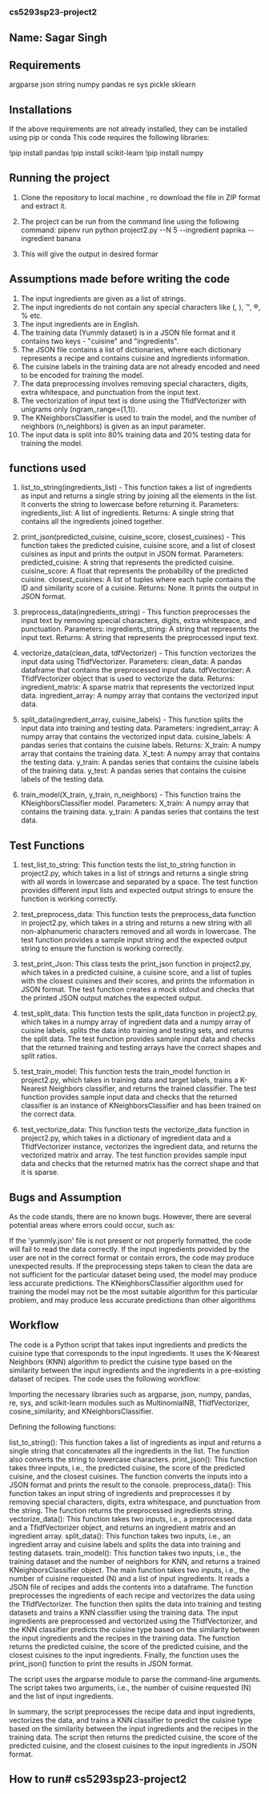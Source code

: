 ### cs5293sp23-project2

## Name: Sagar Singh

## Requirements
argparse
json
string
numpy
pandas
re
sys
pickle
sklearn


## Installations
 If the above requirements are not already installed, they can be installed using pip or conda
This code requires the following libraries:

!pip install pandas
!pip install scikit-learn
!pip install numpy

## Running the project
1. Clone the repository to local machine , ro download the file in ZIP format and extract it.

2. The project can be run from the command line using the following command:
pipenv run python project2.py --N 5 --ingredient paprika   --ingredient banana 
3. This will give the output in desired formar
                               

## Assumptions made before writing the code
1. The input ingredients are given as a list of strings.
2. The input ingredients do not contain any special characters like (, ), ™, ®, % etc.
3. The input ingredients are in English.
4. The training data (Yummly dataset) is in a JSON file format and it contains two keys - "cuisine" and "ingredients".
5. The JSON file contains a list of dictionaries, where each dictionary represents a recipe and contains cuisine and ingredients information.
6. The cuisine labels in the training data are not already encoded and need to be encoded for training the model.
7. The data preprocessing involves removing special characters, digits, extra whitespace, and punctuation from the input text.
8. The vectorization of input text is done using the TfidfVectorizer with unigrams only (ngram_range=(1,1)).
9. The KNeighborsClassifier is used to train the model, and the number of neighbors (n_neighbors) is given as an input parameter.
10. The input data is split into 80% training data and 20% testing data for training the model.

## functions used
1. list_to_string(ingredients_list) - This function takes a list of ingredients as input and returns a single string by joining all the elements in the list. It converts the string to lowercase before returning it.
 Parameters:
   ingredients_list: A list of ingredients.
Returns:
  A single string that contains all the ingredients joined together.

2. print_json(predicted_cuisine, cuisine_score, closest_cuisines) - This function takes the predicted cuisine, cuisine score, and a list of closest cuisines as input and prints the output in JSON format.
 Parameters:
  predicted_cuisine: A string that represents the predicted cuisine.
  cuisine_score: A float that represents the probability of the predicted cuisine.
  closest_cuisines: A list of tuples where each tuple contains the ID and similarity score of a cuisine.
 Returns:
  None. It prints the output in JSON format.

3. preprocess_data(ingredients_string) - This function preprocesses the input text by removing special characters, digits, extra whitespace, and punctuation.
 Parameters:
 ingredients_string: A string that represents the input text.
 Returns:
  A string that represents the preprocessed input text.

4. vectorize_data(clean_data, tdfVectorizer) - This function vectorizes the input data using TfidfVectorizer.
  Parameters:
   clean_data: A pandas dataframe that contains the preprocessed input data.
   tdfVectorizer: A TfidfVectorizer object that is used to vectorize the data.
  Returns:
   ingredient_matrix: A sparse matrix that represents the vectorized input data.
   ingredient_array: A numpy array that contains the vectorized input data.
   
5. split_data(ingredient_array, cuisine_labels) - This function splits the input data into training and testing data.
 Parameters:
  ingredient_array: A numpy array that contains the vectorized input data.
  cuisine_labels: A pandas series that contains the cuisine labels.
  Returns:
   X_train: A numpy array that contains the training data.
   X_test: A numpy array that contains the testing data.
  y_train: A pandas series that contains the cuisine labels of the training data.
  y_test: A pandas series that contains the cuisine labels of the testing data.

6. train_model(X_train, y_train, n_neighbors) - This function trains the KNeighborsClassifier model.
 Parameters:
  X_train: A numpy array that contains the training data. 
  y_train: A pandas series that contains the test data.

## Test Functions

1. test_list_to_string: This function tests the list_to_string function in project2.py, which takes in a list of strings and returns a single string with all words in lowercase and separated by a space. The test function provides different input lists and expected output strings to ensure the function is working correctly.

2. test_preprocess_data: This function tests the preprocess_data function in project2.py, which takes in a string and returns a new string with all non-alphanumeric characters removed and all words in lowercase. The test function provides a sample input string and the expected output string to ensure the function is working correctly.

3. test_print_Json: This class tests the print_json function in project2.py, which takes in a predicted cuisine, a cuisine score, and a list of tuples with the closest cuisines and their scores, and prints the information in JSON format. The test function creates a mock stdout and checks that the printed JSON output matches the expected output.

4. test_split_data: This function tests the split_data function in project2.py, which takes in a numpy array of ingredient data and a numpy array of cuisine labels, splits the data into training and testing sets, and returns the split data. The test function provides sample input data and checks that the returned training and testing arrays have the correct shapes and split ratios.

5. test_train_model: This function tests the train_model function in project2.py, which takes in training data and target labels, trains a K-Nearest Neighbors classifier, and returns the trained classifier. The test function provides sample input data and checks that the returned classifier is an instance of KNeighborsClassifier and has been trained on the correct data.

6. test_vectorize_data: This function tests the vectorize_data function in project2.py, which takes in a dictionary of ingredient data and a TfidfVectorizer instance, vectorizes the ingredient data, and returns the vectorized matrix and array. The test function provides sample input data and checks that the returned matrix has the correct shape and that it is sparse.


## Bugs and Assumption

As the code stands, there are no known bugs. However, there are several potential areas where errors could occur, such as:

If the 'yummly.json' file is not present or not properly formatted, the code will fail to read the data correctly.
If the input ingredients provided by the user are not in the correct format or contain errors, the code may produce unexpected results.
If the preprocessing steps taken to clean the data are not sufficient for the particular dataset being used, the model may produce less accurate predictions.
The KNeighborsClassifier algorithm used for training the model may not be the most suitable algorithm for this particular problem, and may produce less accurate predictions than other algorithms


## Workflow

The code is a Python script that takes input ingredients and predicts the cuisine type that corresponds to the input ingredients. It uses the K-Nearest Neighbors (KNN) algorithm to predict the cuisine type based on the similarity between the input ingredients and the ingredients in a pre-existing dataset of recipes. The code uses the following workflow:

Importing the necessary libraries such as argparse, json, numpy, pandas, re, sys, and scikit-learn modules such as MultinomialNB, TfidfVectorizer, cosine_similarity, and KNeighborsClassifier.

Defining the following functions:

list_to_string(): This function takes a list of ingredients as input and returns a single string that concatenates all the ingredients in the list. The function also converts the string to lowercase characters.
print_json(): This function takes three inputs, i.e., the predicted cuisine, the score of the predicted cuisine, and the closest cuisines. The function converts the inputs into a JSON format and prints the result to the console.
preprocess_data(): This function takes an input string of ingredients and preprocesses it by removing special characters, digits, extra whitespace, and punctuation from the string. The function returns the preprocessed ingredients string.
vectorize_data(): This function takes two inputs, i.e., a preprocessed data and a TfidfVectorizer object, and returns an ingredient matrix and an ingredient array.
split_data(): This function takes two inputs, i.e., an ingredient array and cuisine labels and splits the data into training and testing datasets.
train_model(): This function takes two inputs, i.e., the training dataset and the number of neighbors for KNN, and returns a trained KNeighborsClassifier object.
The main function takes two inputs, i.e., the number of cuisine requested (N) and a list of input ingredients. It reads a JSON file of recipes and adds the contents into a dataframe. The function preprocesses the ingredients of each recipe and vectorizes the data using the TfidfVectorizer. The function then splits the data into training and testing datasets and trains a KNN classifier using the training data. The input ingredients are preprocessed and vectorized using the TfidfVectorizer, and the KNN classifier predicts the cuisine type based on the similarity between the input ingredients and the recipes in the training data. The function returns the predicted cuisine, the score of the predicted cuisine, and the closest cuisines to the input ingredients. Finally, the function uses the print_json() function to print the results in JSON format.

The script uses the argparse module to parse the command-line arguments. The script takes two arguments, i.e., the number of cuisine requested (N) and the list of input ingredients.

In summary, the script preprocesses the recipe data and input ingredients, vectorizes the data, and trains a KNN classifier to predict the cuisine type based on the similarity between the input ingredients and the recipes in the training data. The script then returns the predicted cuisine, the score of the predicted cuisine, and the closest cuisines to the input ingredients in JSON format.

## How to run# cs5293sp23-project2



